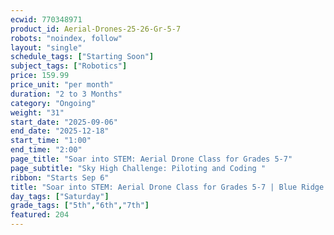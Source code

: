 ```yaml
---
ecwid: 770348971
product_id: Aerial-Drones-25-26-Gr-5-7
robots: "noindex, follow"
layout: "single"
schedule_tags: ["Starting Soon"]
subject_tags: ["Robotics"]
price: 159.99
price_unit: "per month"
duration: "2 to 3 Months"
category: "Ongoing"
weight: "31"
start_date: "2025-09-06"
end_date: "2025-12-18"
start_time: "1:00"
end_time: "2:00"
page_title: "Soar into STEM: Aerial Drone Class for Grades 5-7"
page_subtitle: "Sky High Challenge: Piloting and Coding "
ribbon: "Starts Sep 6"
title: "Soar into STEM: Aerial Drone Class for Grades 5-7 | Blue Ridge Boost"
day_tags: ["Saturday"]
grade_tags: ["5th","6th","7th"]
featured: 204
---
```

